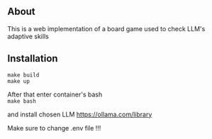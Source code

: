 ## About

This is a web implementation of a board game used to check LLM's adaptive skills

## Installation

`make build`<br>
`make up`

After that enter container's bash<br>
`make bash`

and install chosen LLM https://ollama.com/library<br>

Make sure to change .env file !!!
